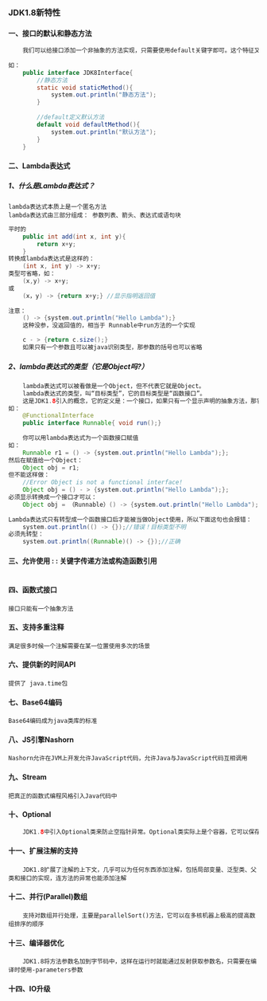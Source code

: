 ### JDK1.8新特性

#### 一、接口的默认和静态方法

```java
	我们可以给接口添加一个非抽象的方法实现，只需要使用default关键字即可。这个特征又叫扩展方法
	
如：
	public interface JDK8Interface{
        //静态方法
        static void staticMethod(){
            system.out.println("静态方法");
        }
        
        //default定义默认方法
        default void defaultMethod(){
            system.out.println("默认方法");
        }
	}
```

#### 二、Lambda表达式

##### 1、什么是Lambda表达式？

```
lambda表达式本质上是一个匿名方法
lambda表达式由三部分组成： 参数列表、箭头、表达式或语句块
```

```java
平时的
	public int add(int x, int y){
        return x+y;
	}
转换成lambda表达式是这样的：
	(int x, int y) -> x+y;
类型可省略，如：
	(x,y) -> x+y;
或
	(x，y) -> {return x+y;} //显示指明返回值
	
注意：
	() -> {system.out.println("Hello Lambda");}
	这种没参，没返回值的，相当于 Runnable中run方法的一个实现

	c - > {return c.size();}
	如果只有一个参数且可以被java识别类型，那参数的括号也可以省略
```

##### 2、lambda表达式的类型（它是Object吗?）

```java
	lambda表达式可以被看做是一个Object，但不代表它就是Object。
	lambda表达式的类型，叫“目标类型”，它的目标类型是“函数接口”。
	这是JDK1.8引入的概念，它的定义是：一个接口，如果只有一个显示声明的抽象方法，那它就是一个函数接口，一般用 @FunctionalInterface标出来（也可不标）
如：
	@FunctionalInterface
	public interface Runnable{ void run();}
	
	你可以用lambda表达式为一个函数接口赋值
如：
	Runnable r1 = () -> {system.out.println("Hello Lambda");};
然后在赋值给一个Object：
	Object obj = r1;
但不能这样做：	
	//Error Object is not a functional interface!
	Object obj = () - > {system.out.println("Hello Lambda");};
必须显示转换成一个接口才可以：
	Object obj = （Runnable）() -> {system.out.println("Hello Lambda");};
	
Lambda表达式只有转型成一个函数接口后才能被当做Object使用，所以下面这句也会报错：
	system.out.println(() -> {});//错误！目标类型不明
必须先转型：
	system.out.println((Runnable)() -> {});//正确
```

#### 三、允许使用 : : 关键字传递方法或构造函数引用

```

```

#### 四、函数式接口

```
接口只能有一个抽象方法
```

#### 五、支持多重注释

```
满足很多时候一个注解需要在某一位置使用多次的场景
```

#### 六、提供新的时间API

```
提供了 java.time包
```

#### 七、Base64编码

```
Base64编码成为java类库的标准
```

#### 八、JS引擎Nashorn

```
Nashorn允许在JVM上开发允许JavaScript代码，允许Java与JavaScript代码互相调用
```

#### 九、Stream

```
把真正的函数式编程风格引入Java代码中
```

#### 十、Optional

```java
	JDK1.8中引入Optional类来防止空指针异常。Optional类实际上是个容器，它可以保存T的值，或保存null。使用Optional类我们可不用显式进行空指针检查了
```

#### 十一、扩展注解的支持

```
	JDK1.8扩展了注解的上下文，几乎可以为任何东西添加注解，包括局部变量、泛型类、父类和接口的实现，连方法的异常也能添加注解
```

#### 十二、并行(Parallel)数组

```
	支持对数组并行处理，主要是parallelSort()方法，它可以在多核机器上极高的提高数组排序的顺序
```

#### 十三、编译器优化

```
	JDK1.8将方法参数名加到字节码中，这样在运行时就能通过反射获取参数名，只需要在编译时使用-parameters参数
```

#### 十四、IO升级